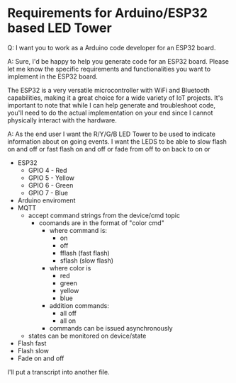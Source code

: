 # Requirements for Arduino/ESP32 based LED Tower

Q: I want you to work as a Arduino code developer for an ESP32 board.

A: Sure, I'd be happy to help you generate code for an ESP32 board. Please let me know the specific requirements and functionalities you want to implement in the ESP32 board.

The ESP32 is a very versatile microcontroller with WiFi and Bluetooth capabilities, making it a great choice for a wide variety of IoT projects. It's important to note that while I can help generate and troubleshoot code, you'll need to do the actual implementation on your end since I cannot physically interact with the hardware.

A: As the end user I want the R/Y/G/B LED Tower to be used to indicate information about on going events. I want the LEDS to be able to slow flash on and off or fast flash on and off or fade from off to on back to on or 

- ESP32
  - GPIO 4 - Red
  - GPIO 5 - Yellow
  - GPIO 6 - Green
  - GPIO 7 - Blue
- Arduino enviroment
- MQTT
  - accept command strings from the device/cmd topic
    - coomands are in the format of "color cmd"
      - where command is:
        - on
        - off
        - fflash (fast flash)
        - sflash (slow flash)
      - where color is
        - red
        - green
        - yellow
        - blue
      - addition commands:
        - all off
        - all on
      - commands can be issued asynchronously
  - states can be monitored on device/state
- Flash fast
- Flash slow
- Fade on and off

I'll put a transcript into another file.
